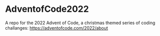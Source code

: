 # AdventofCode2022
A repo for the 2022 Advent of Code, a christmas themed series of coding challanges: https://adventofcode.com/2022/about
